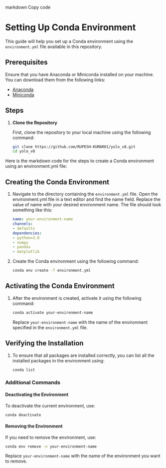 markdown
Copy code
# Setting Up Conda Environment

This guide will help you set up a Conda environment using the `environment.yml` file available in this repository.

## Prerequisites

Ensure that you have Anaconda or Miniconda installed on your machine. You can download them from the following links:
- [Anaconda](https://www.anaconda.com/products/distribution)
- [Miniconda](https://docs.conda.io/en/latest/miniconda.html)

## Steps

1. **Clone the Repository**

   First, clone the repository to your local machine using the following command:

   ```bash
   git clone https://github.com/RUPESH-KUMAR01/yolo_v8.git
   cd yolo_v8
Here is the markdown code for the steps to create a Conda environment using an environment.yml file:

## Creating the Conda Environment

1. Navigate to the directory containing the `environment.yml` file. Open the environment.yml file in a text editor and find the name field. Replace the value of name with your desired environment name. The file should look something like this:

    ```yaml
    name: your-environment-name
    channels:
    - defaults
    dependencies:
    - python=3.8
    - numpy
    - pandas
    - matplotlib
    ```
3. Create the Conda environment using the following command:

   ```bash
   conda env create -f environment.yml
   ```

## Activating the Conda Environment

1. After the environment is created, activate it using the following command:

   ```bash
   conda activate your-environment-name
   ```

   Replace `your-environment-name` with the name of the environment specified in the `environment.yml` file.

## Verifying the Installation

1. To ensure that all packages are installed correctly, you can list all the installed packages in the environment using:

   ```bash
   conda list
   ```

### Additional Commands

#### Deactivating the Environment

To deactivate the current environment, use:

```bash
conda deactivate
```

#### Removing the Environment

If you need to remove the environment, use:

```bash
conda env remove -n your-environment-name
```

Replace `your-environment-name` with the name of the environment you want to remove.
